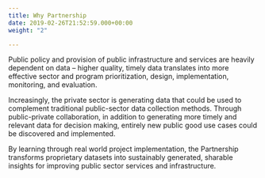 ```yaml
---
title: Why Partnership
date: 2019-02-26T21:52:59.000+00:00
weight: "2"

---
```

Public policy and provision of public infrastructure and services are heavily dependent on data – higher quality, timely data translates into more effective sector and program prioritization, design, implementation, monitoring, and evaluation.

Increasingly, the private sector is generating data that could be used to complement traditional public-sector data collection methods. Through public-private collaboration, in addition to generating more timely and relevant data for decision making, entirely new public good use cases could be discovered and implemented.

By learning through real world project implementation, the Partnership transforms proprietary datasets into sustainably generated, sharable insights for improving public sector services and infrastructure.
